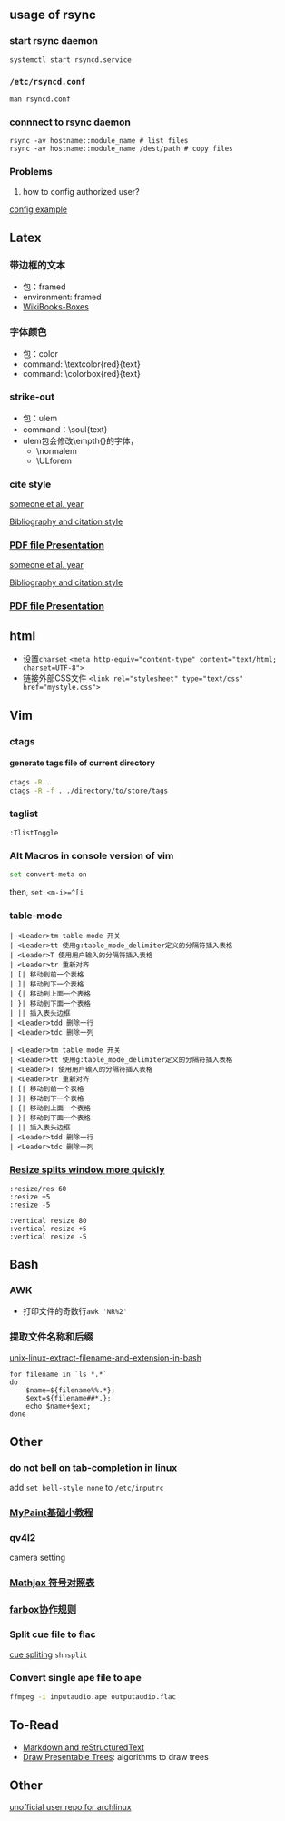 ## usage of rsync

### start rsync daemon

```
systemctl start rsyncd.service
```

### `/etc/rsyncd.conf`

```
man rsyncd.conf
```

### connnect to rsync daemon

```
rsync -av hostname::module_name # list files
rsync -av hostname::module_name /dest/path # copy files
```

### Problems

1. how to config authorized user?

[config example][rsync config example]

## Latex
### 带边框的文本

- 包：framed
- environment: framed
- [WikiBooks-Boxes][]

### 字体颜色

- 包：color
- command: \textcolor{red}{text}
- command: \colorbox{red}{text}

### strike-out

- 包：ulem
- command：\soul{text}
- ulem包会修改\empth{}的字体，
  - \normalem
  - \ULforem

### cite style

[someone et al. year][latex natbib]

[Bibliography and citation style][latex citation style]

### [PDF file Presentation]

[someone et al. year][latex natbib]

[Bibliography and citation style][latex citation style]

### [PDF file Presentation]

## html

- 设置`charset`
`<meta http-equiv="content-type" content="text/html; charset=UTF-8">`
- 链接外部CSS文件
`<link rel="stylesheet" type="text/css" href="mystyle.css">`

## Vim

### ctags

#### generate tags file of current directory
```bash
ctags -R .
ctags -R -f . ./directory/to/store/tags
```

### taglist
```vimscript
:TlistToggle
```
### Alt Macros in console version of vim
```bash
set convert-meta on
```
then, `set <m-i>=^[i`

### table-mode

	| <Leader>tm table mode 开关
	| <Leader>tt 使用g:table_mode_delimiter定义的分隔符插入表格
	| <Leader>T 使用用户输入的分隔符插入表格
	| <Leader>tr 重新对齐
	| [| 移动到前一个表格
	| ]| 移动到下一个表格
	| {| 移动到上面一个表格
	| }| 移动到下面一个表格
	| || 插入表头边框
	| <Leader>tdd 删除一行
	| <Leader>tdc 删除一列

	| <Leader>tm table mode 开关
	| <Leader>tt 使用g:table_mode_delimiter定义的分隔符插入表格
	| <Leader>T 使用用户输入的分隔符插入表格
	| <Leader>tr 重新对齐
	| [| 移动到前一个表格
	| ]| 移动到下一个表格
	| {| 移动到上面一个表格
	| }| 移动到下面一个表格
	| || 插入表头边框
	| <Leader>tdd 删除一行
	| <Leader>tdc 删除一列


### [Resize splits window more quickly][vim resize window]
```vimscript
:resize/res 60
:resize +5
:resize -5

:vertical resize 80
:vertical resize +5
:vertical resize -5
```

## Bash

### AWK
- 打印文件的奇数行`awk 'NR%2'`

### 提取文件名称和后缀

[unix-linux-extract-filename-and-extension-in-bash][]

```
for filename in `ls *.*`
do
	$name=${filename%%.*};
	$ext=${filename##*.};
	echo $name+$ext;
done
```

## Other
### do not bell on tab-completion in linux
add `set bell-style none` to `/etc/inputrc`

### [MyPaint基础小教程][]

### qv4l2
camera setting

### [Mathjax 符号对照表][mathjax symbols]

### [farbox协作规则][farbox editor]

### Split cue file to flac
[cue spliting][] `shnsplit`

### Convert single ape file to ape

```bash
ffmpeg -i inputaudio.ape outputaudio.flac
```

## To-Read
- [Markdown and reStructuredText][]
- [Draw Presentable Trees][pymag-trees]: algorithms to draw trees

## Other

[unofficial user repo for archlinux][]




[unofficial user repo for archlinux]: https://wiki.archlinux.org/index.php/Unofficial_user_repositories#kps

[rsync config example]: http://www.jveweb.net/en/archives/2011/01/running-rsync-as-a-daemon.html
[WikiBooks-Boxes]: http://en.wikibooks.org/wiki/LaTeX/Boxes
[unix-linux-extract-filename-and-extension-in-bash]: http://www.cyberciti.biz/faq/unix-linux-extract-filename-and-extension-in-bash/

[Markdown and reStructuredText]: https://gist.github.com/dupuy/1855764
[MyPaint基础小教程]: https://forum.suse.org.cn/viewtopic.php?f=6&t=900
[vim resize window]: http://vim.wikia.com/wiki/Resize_splits_more_quickly
[latex natbib]: http://en.wikibooks.org/wiki/LaTeX/Bibliography_Management#Natbib
[latex citation style]: http://sites.stat.psu.edu/~surajit/present/bib.htm
[PDF file Presentation]: http://sites.stat.psu.edu/~surajit/present/pdf.html
[mathjax symbols]: http://www.lyyz.net/blog/user1/zyair/archives/2012/570.html
[farbox editor]: http://help.farbox.com/read/basic-writting

[cue spliting]: https://wiki.archlinux.org/index.php/APE+CUE_Splitting

[pymag-trees]: http://billmill.org/pymag-trees/

